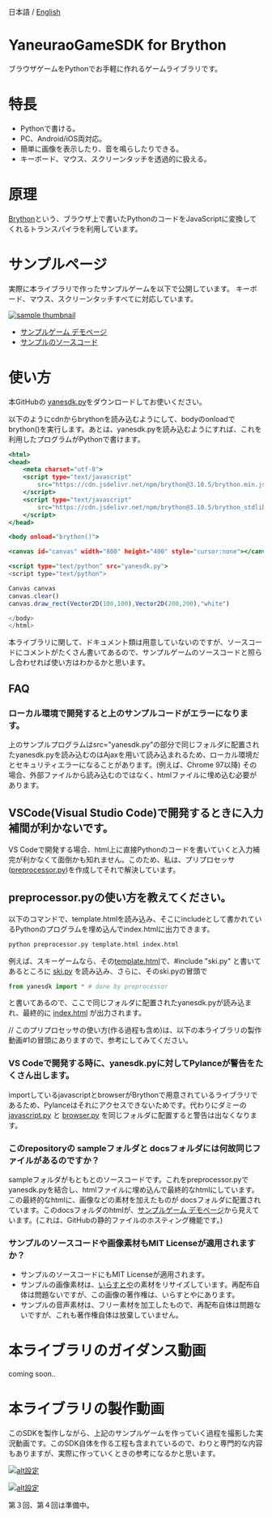 日本語 / [English](readme-en.md)

# YaneuraoGameSDK for Brython

ブラウザゲームをPythonでお手軽に作れるゲームライブラリです。

# 特長

- Pythonで書ける。
- PC、Android/iOS両対応。
- 簡単に画像を表示したり、音を鳴らしたりできる。
- キーボード、マウス、スクリーンタッチを透過的に扱える。

# 原理

[Brython](https://brython.info/)という、ブラウザ上で書いたPythonのコードをJavaScriptに変換してくれるトランスパイラを利用しています。

# サンプルページ

実際に本ライブラリで作ったサンプルゲームを以下で公開しています。
キーボード、マウス、スクリーンタッチすべてに対応しています。

[![sample thumbnail](https://yaneurao.github.io/yanesdk-for-brython/gif/sample-thumb.png)](https://yaneurao.github.io/yanesdk-for-brython/)

- [サンプルゲーム デモページ](https://yaneurao.github.io/yanesdk-for-brython/)
- [サンプルのソースコード](https://github.com/yaneurao/yanesdk-for-brython/blob/main/sample)

# 使い方

本GitHubの [yanesdk.py](https://github.com/yaneurao/yanesdk-for-brython/blob/main/yanesdk/yanesdk.py)をダウンロードしてお使いください。

以下のようにcdnからbrythonを読み込むようにして、bodyのonloadでbrython()を実行します。あとは、yanesdk.pyを読み込むようにすれば、これを利用したプログラムがPythonで書けます。

```sample.html
<html>
<head>
    <meta charset="utf-8">
    <script type="text/javascript"
        src="https://cdn.jsdelivr.net/npm/brython@3.10.5/brython.min.js">
    </script>
    <script type="text/javascript"
        src="https://cdn.jsdelivr.net/npm/brython@3.10.5/brython_stdlib.js">
    </script>
</head>

<body onload="brython()">

<canvas id="canvas" width="800" height="400" style="cursor:none"></canvas>

<script type="text/python" src="yanesdk.py">
<script type="text/python">

Canvas canvas
canvas.clear()
canvas.draw_rect(Vector2D(100,100),Vector2D(200,200),"white")

</body>
</html>
```

本ライブラリに関して、ドキュメント類は用意していないのですが、ソースコードにコメントがたくさん書いてあるので、サンプルゲームのソースコードと照らし合わせれば使い方はわかるかと思います。

## FAQ

### ローカル環境で開発すると上のサンプルコードがエラーになります。

上のサンプルプログラムはsrc="yanesdk.py"の部分で同じフォルダに配置されたyanesdk.pyを読み込むのはAjaxを用いて読み込まれるため、ローカル環境だとセキュリティエラーになることがあります。(例えば、Chrome 97以降) その場合、外部ファイルから読み込むのではなく、htmlファイルに埋め込む必要があります。

## VSCode(Visual Studio Code)で開発するときに入力補間が利かないです。

VS Codeで開発する場合、html上に直接Pythonのコードを書いていくと入力補完が利かなくて面倒かも知れません。このため、私は、プリプロセッサ([preprocessor.py](https://github.com/yaneurao/yanesdk-for-brython/blob/main/yanesdk/preprocessor.py))を作成してそれで解決しています。

## preprocessor.pyの使い方を教えてください。

以下のコマンドで、template.htmlを読み込み、そこにincludeとして書かれているPythonのプログラムを埋め込んでindex.htmlに出力できます。

```a.bat
python preprocessor.py template.html index.html
```

例えば、スキーゲームなら、その[template.html](https://github.com/yaneurao/yanesdk-for-brython/blob/main/sample/ski/template.html)で、#include "ski.py" と書いてあるところに [ski.py](https://github.com/yaneurao/yanesdk-for-brython/blob/main/sample/ski/ski.py) を読み込み、さらに、そのski.pyの冒頭で

```python
from yanesdk import * # done by preprocessor
```

と書いてあるので、ここで同じフォルダに配置されたyanesdk.pyが読み込まれ、最終的に [index.html](https://github.com/yaneurao/yanesdk-for-brython/tree/main/docs/ski/index.html) が出力されます。

// このプリプロセッサの使い方(作る過程も含め)は、以下の本ライブラリの製作動画#1の冒頭にありますので、参考にしてみてください。

### VS Codeで開発する時に、yanesdk.pyに対してPylanceが警告をたくさん出します。

importしているjavascriptとbrowserがBrythonで用意されているライブラリであるため、Pylanceはそれにアクセスできないためです。代わりにダミーの[javascript.py](https://github.com/yaneurao/yanesdk-for-brython/blob/main/yanesdk/javascript.py) と [browser.py](https://github.com/yaneurao/yanesdk-for-brython/blob/main/yanesdk/browser.py) を同じフォルダに配置すると警告は出なくなります。

### このrepositoryの sampleフォルダと docsフォルダには何故同じファイルがあるのですか？

sampleフォルダがもともとのソースコードです。これをpreprocessor.pyでyanesdk.pyを結合し、htmlファイルに埋め込んで最終的なhtmlにしています。この最終的なhtmlに、画像などの素材を加えたものが docsフォルダに配置されています。このdocsフォルダのhtmlが、[サンプルゲーム デモページ](https://yaneurao.github.io/yanesdk-for-brython/)から見えています。(これは、GitHubの静的ファイルのホスティング機能です。)

### サンプルのソースコードや画像素材もMIT Licenseが適用されますか？

- サンプルのソースコードにもMIT Licenseが適用されます。
- サンプルの画像素材は、[いらすとや](https://www.irasutoya.com/)の素材をリサイズしています。再配布自体は問題ないですが、この画像の著作権は、いらすとやにあります。
- サンプルの音声素材は、フリー素材を加工したもので、再配布自体は問題ないですが、これも著作権自体は放棄していません。

# 本ライブラリのガイダンス動画

coming soon..

# 本ライブラリの製作動画

このSDKを製作しながら、上記のサンプルゲームを作っていく過程を撮影した実況動画です。このSDK自体を作る工程も含まれているので、わりと専門的な内容もありますが、実際に作っていくときの参考になるかと思います。

[![alt設定](http://img.youtube.com/vi/CVWYS_9ZtfM/mqdefault.jpg)](https://www.youtube.com/watch?v=CVWYS_9ZtfM)

[![alt設定](http://img.youtube.com/vi/TviN9fnl89o/mqdefault.jpg)](https://www.youtube.com/watch?v=TviN9fnl89o)

第３回、第４回は準備中。
